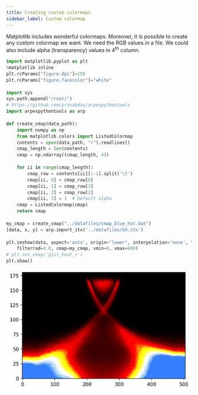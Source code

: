 ```yaml
---
title: Creating custom colormaps
sidebar_label: Custom colormap
---
```

Matplotlib includes wonderful colormaps. Moreover, it is possible to create any
custom colormap we want. We need the RGB values in a file. We could also include
alpha (transparency) values in 4<sup>th</sup> column.

```python
import matplotlib.pyplot as plt
%matplotlib inline
plt.rcParams["figure.dpi"]=150
plt.rcParams["figure.facecolor"]="white"

import sys
sys.path.append("/root/")
# https://github.com/pranabdas/arpespythontools
import arpespythontools as arp

def create_cmap(data_path):
    import numpy as np
    from matplotlib.colors import ListedColormap
    contents = open(data_path, "r").readlines()
    cmap_length = len(contents)
    cmap = np.ndarray((cmap_length, 4))

    for ii in range(cmap_length):
        cmap_row = contents[ii][:-1].split('\t')
        cmap[ii, 0] = cmap_row[0]
        cmap[ii, 1] = cmap_row[1]
        cmap[ii, 2] = cmap_row[2]
        cmap[ii, 3] = 1  # Default alpha
    cmap = ListedColormap(cmap)
    return cmap

my_cmap = create_cmap("../datafiles/cmap_blue_hot.dat")
[data, x, y] = arp.import_itx('../datafiles/GX.itx')

plt.imshow(data, aspect='auto', origin="lower", interpolation='none', \
    filterrad=4.0, cmap=my_cmap, vmin=0, vmax=600)
# plt.set_cmap('gist_heat_r')
plt.show()
```

![custom colormap](/img/custom-colormap.png)
